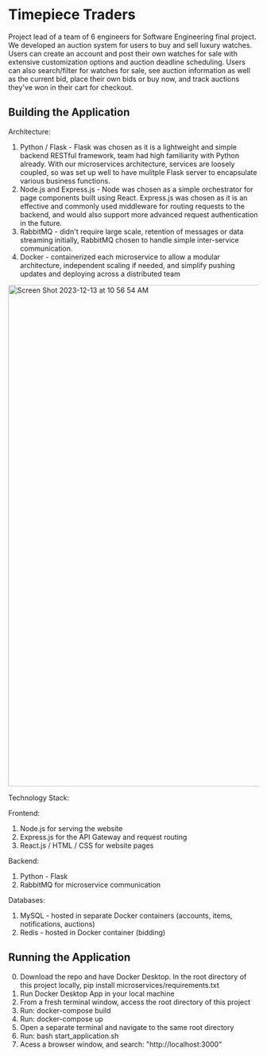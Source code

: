 # Timepiece Traders

Project lead of a team of 6 engineers for Software Engineering final project. We developed an auction system for users to buy and sell luxury watches. Users can create an account and post their own watches for sale with extensive customization options and auction deadline scheduling. Users can also search/filter for watches for sale, see auction information as well as the current bid, place their own bids or buy now, and track auctions they've won in their cart for checkout.

## Building the Application

Architecture:
1. Python / Flask - Flask was chosen as it is a lightweight and simple backend RESTful framework, team had high familiarity with Python already. With our microservices architecture, services are loosely coupled, so was set up well to have mulitple Flask server to encapsulate various business functions.
2. Node.js and Express.js - Node was chosen as a simple orchestrator for page components built using React. Express.js was chosen as it is an effective and commonly used middleware for routing requests to the backend, and would also support more advanced request authentication in the future.
3. RabbitMQ - didn't require large scale, retention of messages or data streaming initially, RabbitMQ chosen to handle simple inter-service communication.
4. Docker - containerized each microservice to allow a modular architecture, independent scaling if needed, and simplify pushing updates and deploying across a distributed team

<img width="1009" alt="Screen Shot 2023-12-13 at 10 56 54 AM" src="https://github.com/esegerberg3112/auction-site/assets/61920056/b9cce8c6-ade6-49b7-b980-f5114ab0c16a">

Technology Stack:

Frontend:
1. Node.js for serving the website
2. Express.js for the API Gateway and request routing
3. React.js / HTML / CSS for website pages

Backend:
1. Python - Flask
2. RabbitMQ for microservice communication

Databases:
1. MySQL - hosted in separate Docker containers (accounts, items, notifications, auctions)
2. Redis - hosted in Docker container (bidding)


## Running the Application
0. Download the repo and have Docker Desktop. In the root directory of this project locally, pip install microservices/requirements.txt
1. Run Docker Desktop App in your local machine
2. From a fresh terminal window, access the root directory of this project
3. Run: docker-compose build
4. Run: docker-compose up
5. Open a separate terminal and navigate to the same root directory
6. Run: bash start_application.sh
7. Acess a browser window, and search: "http://localhost:3000"
